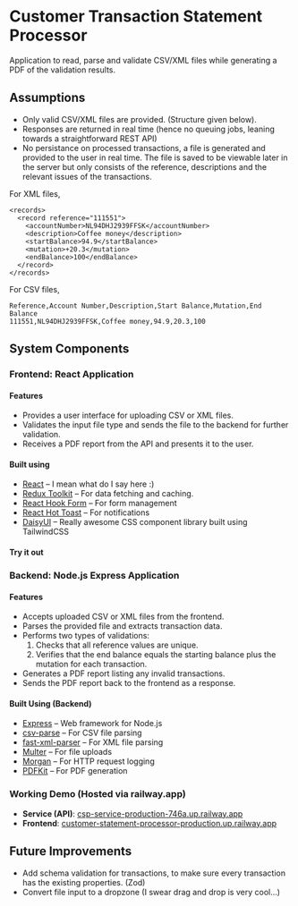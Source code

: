 # Customer Transaction Statement Processor

Application to read, parse and validate CSV/XML files while generating a PDF of the validation results.

## Assumptions

- Only valid CSV/XML files are provided. (Structure given below).
- Responses are returned in real time (hence no queuing jobs, leaning towards a straightforward REST API)
- No persistance on processed transactions, a file is generated and provided to the user in real time. The file is saved to be viewable later in the server but only consists of the reference, descriptions and the relevant issues of the transactions.

For XML files,

```
<records>
  <record reference="111551">
    <accountNumber>NL94DHJ2939FFSK</accountNumber>
    <description>Coffee money</description>
    <startBalance>94.9</startBalance>
    <mutation>+20.3</mutation>
    <endBalance>100</endBalance>
  </record>
</records>
```

For CSV files,

```
Reference,Account Number,Description,Start Balance,Mutation,End Balance
111551,NL94DHJ2939FFSK,Coffee money,94.9,20.3,100
```

## System Components

### Frontend: React Application

#### Features

- Provides a user interface for uploading CSV or XML files.
- Validates the input file type and sends the file to the backend for further validation.
- Receives a PDF report from the API and presents it to the user.

#### Built using

- [React](https://react.dev/) – I mean what do I say here :)
- [Redux Toolkit](https://redux-toolkit.js.org/) – For data fetching and caching.
- [React Hook Form](https://react-hook-form.com/) – For form management
- [React Hot Toast](https://react-hot-toast.com/) – For notifications
- [DaisyUI](https://daisyui.com/) – Really awesome CSS component library built using TailwindCSS

#### Try it out

### Backend: Node.js Express Application

#### Features

- Accepts uploaded CSV or XML files from the frontend.
- Parses the provided file and extracts transaction data.
- Performs two types of validations:
  1. Checks that all reference values are unique.
  2. Verifies that the end balance equals the starting balance plus the mutation for each transaction.
- Generates a PDF report listing any invalid transactions.
- Sends the PDF report back to the frontend as a response.

#### Built Using (Backend)

- [Express](https://expressjs.com/) – Web framework for Node.js
- [csv-parse](https://csv.js.org/parse/) – For CSV file parsing
- [fast-xml-parser](https://github.com/NaturalIntelligence/fast-xml-parser) – For XML file parsing
- [Multer](https://github.com/expressjs/multer) – For file uploads
- [Morgan](https://github.com/expressjs/morgan) – For HTTP request logging
- [PDFKit](https://pdfkit.org/) – For PDF generation

### Working Demo (Hosted via railway.app)

- **Service (API)**: [csp-service-production-746a.up.railway.app](csp-service-production-746a.up.railway.app)
- **Frontend**: [customer-statement-processor-production.up.railway.app](customer-statement-processor-production.up.railway.app)

## Future Improvements

- Add schema validation for transactions, to make sure every transaction has the existing properties. (Zod)
- Convert file input to a dropzone (I swear drag and drop is very cool...)
